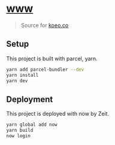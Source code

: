 # [www](https://koeo.co)

> Source for [koeo.co](https://koeo.co)


## Setup

This project is built with parcel, yarn.

```sh
yarn add parcel-bundler --dev
yarn install
yarn dev
```

## Deployment

This project is deployed with now by Zeit.

```sh
yarn global add now
yarn build
now login
```
